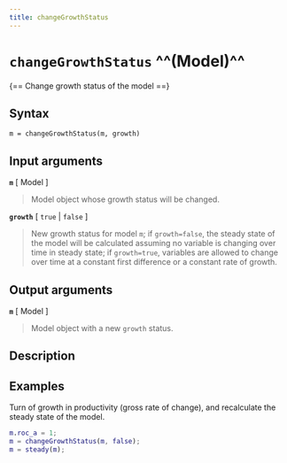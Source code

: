 ```yaml
---
title: changeGrowthStatus
---
```


# `changeGrowthStatus` ^^(Model)^^

{== Change growth status of the model ==}


## Syntax 

    m = changeGrowthStatus(m, growth)


## Input arguments 

__`m`__ [ Model ]
> 
> Model object whose growth status will be changed.
> 


__`growth`__ [ `true` | `false` ]
> 
> New growth status for model `m`; if `growth=false`, the steady state of
> the model will be calculated assuming no variable is changing over time
> in steady state; if `growth=true`, variables are allowed to change over
> time at a constant first difference or a constant rate of growth.
> 


## Output arguments 

__`m`__ [ Model ]
> 
> Model object with a new `growth` status.
> 


## Description 



## Examples

Turn of growth in productivity (gross rate of change), and recalculate the
steady state of the model.

```matlab
m.roc_a = 1;
m = changeGrowthStatus(m, false);
m = steady(m);
```

